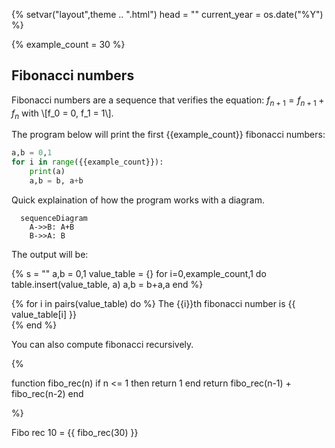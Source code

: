 {%
	setvar("layout",theme .. ".html")
	head = ""
	current_year = os.date("%Y")
%}

{%
	example_count = 30
%}


## Fibonacci numbers

Fibonacci numbers are a sequence that verifies the equation: $f_{n+1} = f_{n+1} + f_{n}$ with \\[f_0 = 0, f_1 = 1\\].

The program below will print the first {{example_count}} fibonacci numbers:
```python
a,b = 0,1
for i in range({{example_count}}):
	print(a)
	a,b = b, a+b
```

Quick explaination of how the program works with a diagram.

```mermaid
  sequenceDiagram
    A->>B: A+B
    B->>A: B
```

The output will be:

{%
s = ""
a,b = 0,1
value_table = {}
for i=0,example_count,1 do
	table.insert(value_table, a)
	a,b = b+a,a
end
%}

{% for i in pairs(value_table) do %}
The {{i}}th fibonacci number is {{ value_table[i] }} <br/>
{% end %}


You can also compute fibonacci recursively.

{%

function fibo_rec(n)
	if n <= 1 then
		return 1
	end
	return fibo_rec(n-1) + fibo_rec(n-2)
end

%}

Fibo rec 10 = {{ fibo_rec(30) }}